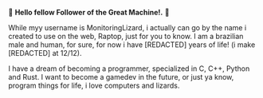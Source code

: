 🤖 **Hello fellow Follower of the Great Machine!.** 🤖

  While myy username is MonitoringLizard, i actually can go by the name  i created to use on the web, Raptop, just for you to know. I am a brazilian male and human, for sure, for now i have [REDACTED] years of life! (i make [REDACTED] at 12/12).
  
  I have a dream of becoming a programmer, specialized in C, C++, Python and Rust. I want to become a gamedev in the future, or just ya know, program things for life, i love computers and lizards.
  
<!---
MonitoringLizard/MonitoringLizard is a ✨ special ✨ repository because its `README.md` (this file) appears on your GitHub profile.
You can click the Preview link to take a look at your changes.
--->
